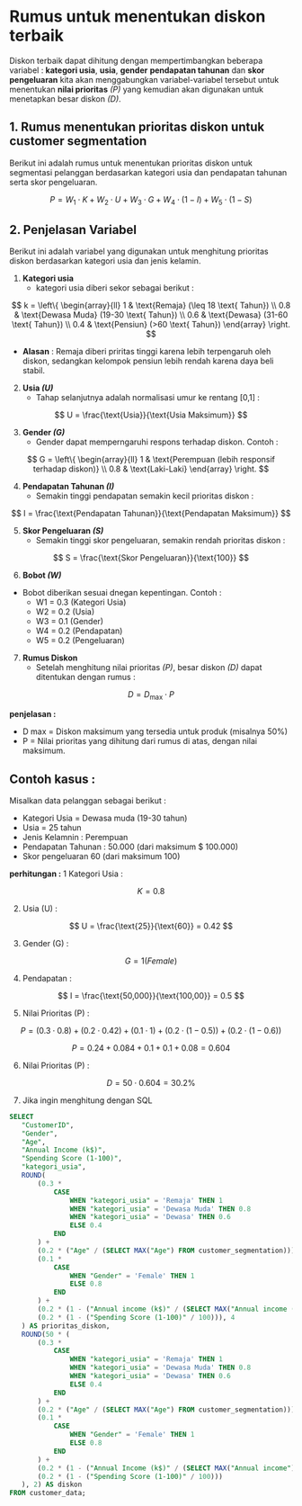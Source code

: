 # Rumus untuk menentukan diskon terbaik 

Diskon terbaik dapat dihitung dengan mempertimbangkan beberapa variabel : **kategori usia**, **usia**, **gender** **pendapatan tahunan** dan **skor pengeluaran** kita akan menggabungkan  variabel-variabel tersebut untuk menentukan **nilai prioritas** *(P)* yang kemudian akan digunakan untuk menetapkan besar diskon *(D)*.

## 1. Rumus menentukan prioritas diskon untuk customer segmentation 
Berikut ini adalah rumus untuk menentukan prioritas diskon untuk segmentasi pelanggan berdasarkan kategori usia dan pendapatan tahunan serta skor pengeluaran.

$$
P = W_1 \cdot K + W_2 \cdot U + W_3 \cdot G + W_4 \cdot (1 - I) + W_5 \cdot (1 - S)
$$

 ## 2. Penjelasan Variabel 
 Berikut ini adalah variabel yang digunakan untuk menghitung prioritas diskon berdasarkan kategori usia dan jenis kelamin.

 1. **Kategori usia**
    - kategori usia diberi sekor sebagai berikut : 

$$ 
k = \left\{
\begin{array}{ll}
1 & \text{Remaja} (\leq 18 \text{ Tahun}) \\
0.8 & \text{Dewasa Muda} (19-30 \text{ Tahun}) \\
0.6 & \text{Dewasa} (31-60 \text{ Tahun}) \\
0.4 & \text{Pensiun} (>60 \text{ Tahun})
\end{array}
\right.
$$
 
  - **Alasan** : Remaja diberi priritas tinggi karena lebih terpengaruh oleh diskon, sedangkan kelompok pensiun lebih rendah karena daya beli stabil.
 
 2. **Usia *(U)***
    - Tahap selanjutnya adalah normalisasi umur ke rentang [0,1] :

$$
U = \frac{\text{Usia}}{\text{Usia Maksimum}}
$$

 3. **Gender *(G)***
    - Gender dapat memperngaruhi respons terhadap diskon. Contoh : 

$$
G = \left\{
\begin{array}{ll}
1 & \text{Perempuan (lebih responsif terhadap diskon)} \\
0.8 & \text{Laki-Laki}
\end{array}
\right.
$$
 
 4. **Pendapatan Tahunan *(I)***
    - Semakin tinggi pendapatan semakin kecil prioritas diskon :

$$
I = \frac{\text{Pendapatan Tahunan}}{\text{Pendapatan Maksimum}}
$$
 
 5. **Skor Pengeluaran *(S)***
    - Semakin tinggi skor pengeluaran, semakin rendah prioritas diskon : 
    
$$
S = \frac{\text{Skor Pengeluaran}}{\text{100}}
$$
 
 6. **Bobot *(W)***
- Bobot diberikan sesuai dnegan kepentingan. Contoh : 
    - W1 = 0.3 (Kategori Usia)
    - W2 = 0.2 (Usia)
    - W3 = 0.1 (Gender)
    - W4 = 0.2 (Pendapatan)
    - W5 = 0.2 (Pengeluaran)
 
 7. **Rumus Diskon**
    - Setelah menghitung nilai prioritas *(P)*, besar diskon *(D)* dapat ditentukan dengan rumus :

$$
D = D_{\text{max}} \cdot P
$$

**penjelasan :**
- D max = Diskon maksimum yang tersedia untuk produk (misalnya 50%)
- P = Nilai prioritas yang dihitung dari rumus di atas, dengan nilai maksimum.


## Contoh kasus :
Misalkan data pelanggan sebagai berikut :

- Kategori Usia = Dewasa muda (19-30 tahun)
- Usia = 25 tahun 
- Jenis Kelamnin : Perempuan 
- Pendapatan Tahunan : 50.000  (dari maksimum $ 100.000) 
- Skor pengeluaran 60 (dari maksimum 100)

**perhitungan :**
 1 Kategori Usia :

 $$
K= 0.8
 $$

 2. Usia (U) :

$$
U = \frac{\text{25}}{\text{60}} = 0.42
$$

 3.  Gender (G) :

$$
G = 1 (Female)
$$

 4. Pendapatan :
 
$$
I = \frac{\text{50,000}}{\text{100,00}} = 0.5
$$

 5. Nilai Prioritas (P) :

 $$
P = (0.3 \cdot 0.8) + (0.2 \cdot 0.42) + (0.1 \cdot 1) + (0.2 \cdot (1 - 0.5)) + (0.2 \cdot (1 - 0.6))
 $$

 $$
P =0.24 + 0.084 + 0.1 + 0.1 + 0.08 = 0.604
 $$

 6. Nilai Prioritas (P) :

 $$
 D = 50 \cdot  0.604 = 30.2 \%
 $$

 7. Jika ingin menghitung dengan SQL
 ```sql
 SELECT 
    "CustomerID",
    "Gender",
    "Age",
    "Annual Income (k$)",
    "Spending Score (1-100)",
    "kategori_usia",
    ROUND(
        (0.3 * 
            CASE 
                WHEN "kategori_usia" = 'Remaja' THEN 1 
                WHEN "kategori_usia" = 'Dewasa Muda' THEN 0.8 
                WHEN "kategori_usia" = 'Dewasa' THEN 0.6 
                ELSE 0.4 
            END
        ) + 
        (0.2 * ("Age" / (SELECT MAX("Age") FROM customer_segmentation))) + 
        (0.1 * 
            CASE 
                WHEN "Gender" = 'Female' THEN 1 
                ELSE 0.8 
            END
        ) + 
        (0.2 * (1 - ("Annual income (k$)" / (SELECT MAX("Annual income (k$)") FROM customer_segmentation)))) + 
        (0.2 * (1 - ("Spending Score (1-100)" / 100))), 4
    ) AS prioritas_diskon,
    ROUND(50 * (
        (0.3 * 
            CASE 
                WHEN "kategori_usia" = 'Remaja' THEN 1 
                WHEN "kategori_usia" = 'Dewasa Muda' THEN 0.8 
                WHEN "kategori_usia" = 'Dewasa' THEN 0.6 
                ELSE 0.4 
            END
        ) + 
        (0.2 * ("Age" / (SELECT MAX("Age") FROM customer_segmentation))) + 
        (0.1 * 
            CASE 
                WHEN "Gender" = 'Female' THEN 1 
                ELSE 0.8 
            END
        ) + 
        (0.2 * (1 - ("Annual Income (k$)" / (SELECT MAX("Annual income") FROM customer_segmentation)))) + 
        (0.2 * (1 - ("Spending Score (1-100)" / 100)))
    ), 2) AS diskon
FROM customer_data;
 ```